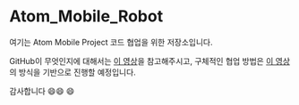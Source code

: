 # Atom_Mobile_Robot

여기는 Atom Mobile Project 코드 협업을 위한 저장소입니다.

GitHub이 무엇인지에 대해서는 [이 영상](https://www.youtube.com/watch?v=Fley6IFhlC8)을 참고해주시고, 구체적인 협업 방법은 [이 영상](https://www.youtube.com/watch?v=tkkbYCajCjM)의 방식을 기반으로 진행할 예정입니다.

감사합니다 😄😄
😄
